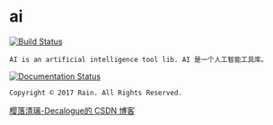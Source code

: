 # ai

[![Build Status](https://secure.travis-ci.org/Decalogue/ai.png)](http://travis-ci.org/Decalogue/ai)

`AI is an artificial intelligence tool lib. AI 是一个人工智能工具库。`

[![Documentation Status](https://readthedocs.org/projects/ai-cn/badge/?version=latest)](http://ai-cn.readthedocs.io/zh_CN/latest/?badge=latest)

`Copyright © 2017 Rain. All Rights Reserved. `

[樱落清璃-Decalogue的 CSDN 博客](https://www.decalogue.cn)

